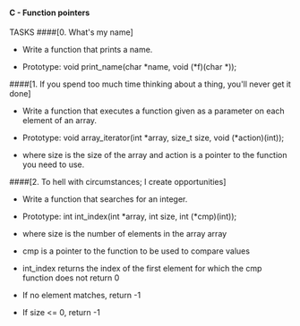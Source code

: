 #### C - Function pointers
TASKS
####[0. What's my name]
- Write a function that prints a name.

- Prototype: void print_name(char *name, void (*f)(char *));

####[1. If you spend too much time thinking about a thing, you'll never get it done]
- Write a function that executes a function given as a parameter on each element of an array.

- Prototype: void array_iterator(int *array, size_t size, void (*action)(int));

- where size is the size of the array and action is a pointer to the function you need to use.

####[2. To hell with circumstances; I create opportunities]
- Write a function that searches for an integer.

- Prototype: int int_index(int *array, int size, int (*cmp)(int));

- where size is the number of elements in the array array

- cmp is a pointer to the function to be used to compare values

- int_index returns the index of the first element for which the cmp function does not return 0

- If no element matches, return -1

- If size <= 0, return -1

